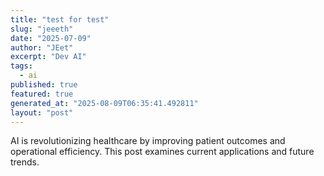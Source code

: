 ```yaml
---
title: "test for test"
slug: "jeeeth"
date: "2025-07-09"
author: "JEet"
excerpt: "Dev AI"
tags:
  - ai
published: true
featured: true
generated_at: "2025-08-09T06:35:41.492811"
layout: "post"
---
```


AI is revolutionizing healthcare by improving patient outcomes and operational efficiency. This post examines current applications and future trends.